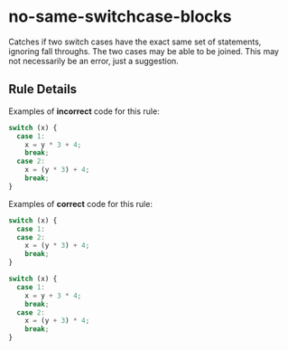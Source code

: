 # no-same-switchcase-blocks

Catches if two switch cases have the exact same set of statements, ignoring fall throughs. The two cases may be able to be joined. This may not necessarily be an error, just a suggestion.

## Rule Details

Examples of **incorrect** code for this rule:

```js
switch (x) {
  case 1:
    x = y * 3 + 4;
    break;
  case 2:
    x = (y * 3) + 4;
    break;
}
```

Examples of **correct** code for this rule:

```js
switch (x) {
  case 1:
  case 2:
    x = (y * 3) + 4;
    break;
}

switch (x) {
  case 1:
    x = y + 3 * 4;
    break;
  case 2:
    x = (y + 3) * 4;
    break;
}
```

